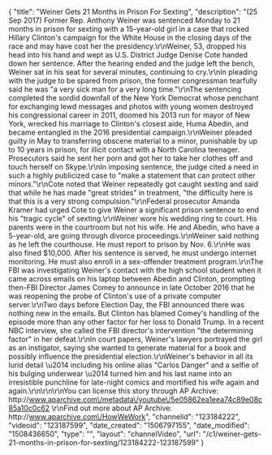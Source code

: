 {
    "title": "Weiner Gets 21 Months in Prison For Sexting",
    "description": "(25 Sep 2017) Former Rep. Anthony Weiner was sentenced Monday to 21 months in prison for sexting with a 15-year-old girl in a case that rocked Hillary Clinton's campaign for the White House in the closing days of the race and may have cost her the presidency.\r\nWeiner, 53, dropped his head into his hand and wept as U.S. District Judge Denise Cote handed down her sentence. After the hearing ended and the judge left the bench, Weiner sat in his seat for several minutes, continuing to cry.\r\nIn pleading with the judge to be spared from prison, the former congressman tearfully said he was \"a very sick man for a very long time.\"\r\nThe sentencing completed the sordid downfall of the New York Democrat whose penchant for exchanging lewd messages and photos with young women destroyed his congressional career in 2011, doomed his 2013 run for mayor of New York, wrecked his marriage to Clinton's closest aide, Huma Abedin, and became entangled in the 2016 presidential campaign.\r\nWeiner pleaded guilty in May to transferring obscene material to a minor, punishable by up to 10 years in prison, for illicit contact with a North Carolina teenager. Prosecutors said he sent her porn and got her to take her clothes off and touch herself on Skype.\r\nIn imposing sentence, the judge cited a need in such a highly publicized case to \"make a statement that can protect other minors.\"\r\nCote noted that Weiner repeatedly got caught sexting and said that while he has made \"great strides\" in treatment, \"the difficulty here is that this is a very strong compulsion.\"\r\nFederal prosecutor Amanda Kramer had urged Cote to give Weiner a significant prison sentence to end his \"tragic cycle\" of sexting.\r\nWeiner wore his wedding ring to court. His parents were in the courtroom but not his wife. He and Abedin, who have a 5-year-old, are going through divorce proceedings.\r\nWeiner said nothing as he left the courthouse. He must report to prison by Nov. 6.\r\nHe was also fined $10,000. After his sentence is served, he must undergo internet monitoring. He must also enroll in a sex-offender treatment program.\r\nThe FBI was investigating Weiner's contact with the high school student when it came across emails on his laptop between Abedin and Clinton, prompting then-FBI Director James Comey to announce in late October 2016 that he was reopening the probe of Clinton's use of a private computer server.\r\nTwo days before Election Day, the FBI announced there was nothing new in the emails. But Clinton has blamed Comey's handling of the episode more than any other factor for her loss to Donald Trump. In a recent NBC interview, she called the FBI director's intervention \"the determining factor\" in her defeat.\r\nIn court papers, Weiner's lawyers portrayed the girl as an instigator, saying she wanted to generate material for a book and possibly influence the presidential election.\r\nWeiner's behavior in all its lurid detail \u2014 including his online alias \"Carlos Danger\" and a selfie of his bulging underwear \u2014 turned him and his last name into an irresistible punchline for late-night comics and mortified his wife again and again.\r\n\r\n\r\nYou can license this story through AP Archive: http:\/\/www.aparchive.com\/metadata\/youtube\/5e05862ea1eea74c89e08c85a10c0c62 \r\nFind out more about AP Archive: http:\/\/www.aparchive.com\/HowWeWork",
    "channelid": "123184222",
    "videoid": "123187599",
    "date_created": "1506797155",
    "date_modified": "1508436650",
    "type": "",
    "layout": "channelVideo",
    "url": "\/c1\/weiner-gets-21-months-in-prison-for-sexting\/123184222-123187599"
}